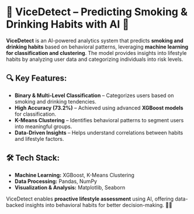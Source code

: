 # 🚬 ViceDetect – Predicting Smoking & Drinking Habits with AI 🍷  

**ViceDetect** is an AI-powered analytics system that predicts **smoking and drinking habits** based on behavioral patterns, leveraging **machine learning for classification and clustering**. The model provides insights into lifestyle habits by analyzing user data and categorizing individuals into risk levels.  

## 🔍 Key Features:  
- **Binary & Multi-Level Classification** – Categorizes users based on smoking and drinking tendencies.  
- **High Accuracy (73.2%)** – Achieved using advanced **XGBoost models** for classification.  
- **K-Means Clustering** – Identifies behavioral patterns to segment users into meaningful groups.  
- **Data-Driven Insights** – Helps understand correlations between habits and lifestyle factors.  

## 🛠️ Tech Stack:  
- **Machine Learning:** XGBoost, K-Means Clustering  
- **Data Processing:** Pandas, NumPy  
- **Visualization & Analysis:** Matplotlib, Seaborn  

ViceDetect enables **proactive lifestyle assessment** using AI, offering data-backed insights into behavioral habits for better decision-making. 🚀🔬
